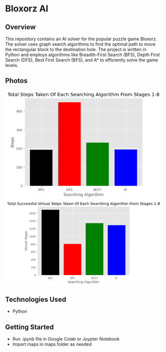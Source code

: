 # Bloxorz AI

## Overview
This repository contains an AI solver for the popular puzzle game Bloxorz. 
The solver uses graph search algorithms to find the optimal path to move the rectangular block to the destination hole. 
The project is written in Python and employs algorithms like Breadth-First Search (BFS), Depth First Search (DFS), Best First Search (BFS), and A* to efficiently solve the game levels.

## Photos

![graph1](https://github.com/tyang146/BloxorzAI/blob/main/Photos/graph1.png)
![graph2](https://github.com/tyang146/BloxorzAI/blob/main/Photos/graph2.png)

## Technologies Used
- Python

## Getting Started
- Run .ipynb file in Google Colab or Juypter Notebook
- Import maps in maps folder as needed
